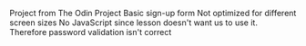 Project from The Odin Project
Basic sign-up form
Not optimized for different screen sizes
No JavaScript since lesson doesn't want us to use it.
Therefore password validation isn't correct
